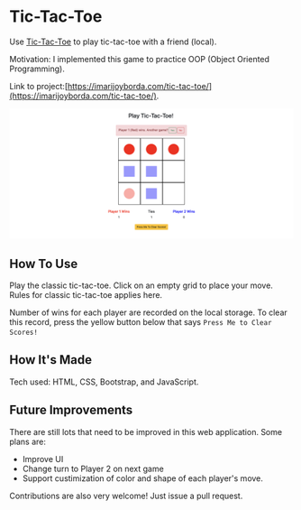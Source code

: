 # Tic-Tac-Toe

Use [Tic-Tac-Toe](https://imarijoyborda.com/tic-tac-toe/) to play tic-tac-toe with a friend (local). 

Motivation: I implemented this game to practice OOP (Object Oriented Programming).

Link to project:[https://imarijoyborda.com/tic-tac-toe/](https://imarijoyborda.com/tic-tac-toe/). 

![Screenshot of Site - 1](assets/readme/readme-1.png)

## How To Use
Play the classic tic-tac-toe. Click on an empty grid to place your move. Rules for classic tic-tac-toe applies here. 

Number of wins for each player are recorded on the local storage. To clear this record, press the yellow button below that says `Press Me to Clear Scores!` 

## How It's Made
Tech used: HTML, CSS, Bootstrap, and JavaScript.

## Future Improvements
There are still lots that need to be improved in this web application. Some plans are:
* Improve UI
* Change turn to Player 2 on next game
* Support custimization of color and shape of each player's move.

Contributions are also very welcome! Just issue a pull request.
